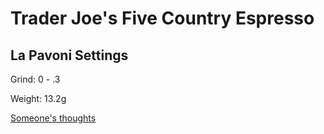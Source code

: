# Trader Joe's Five Country  Espresso

## La Pavoni Settings

Grind: 0 - .3

Weight: 13.2g


[Someone's thoughts](https://traderjoesrants.com/2022/10/16/tjs-organic-five-country-espresso-blend-coffee/)
